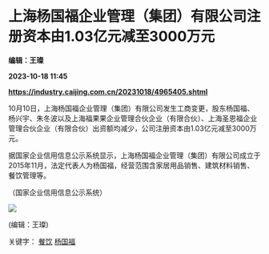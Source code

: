 # 上海杨国福企业管理（集团）有限公司注册资本由1.03亿元减至3000万元
**编辑：王璨**

**2023-10-18 11:45**

**https://industry.caijing.com.cn/20231018/4965405.shtml**

10月10日，上海杨国福企业管理（集团）有限公司发生工商变更，股东杨国福、杨兴宇、朱冬波以及上海福果果企业管理合伙企业（有限合伙）、上海圣恩福企业管理合伙企业（有限合伙）出资额均减少，公司注册资本由1.03亿元减至3000万元。

据国家企业信用信息公示系统显示，上海杨国福企业管理（集团）有限公司成立于2015年11月，法定代表人为杨国福，经营范围含家居用品销售、建筑材料销售、餐饮管理等。

（国家企业信用信息公示系统）

![](https://tx1.cdn.caijing.com.cn/2014-03-27/114048455.jpg)

(编辑：王璨)

关键字： [餐饮](https://app.caijing.com.cn/tags.php?tag=%E9%A4%90%E9%A5%AE "餐饮") [杨国福](https://app.caijing.com.cn/tags.php?tag=%E6%9D%A8%E5%9B%BD%E7%A6%8F "杨国福")